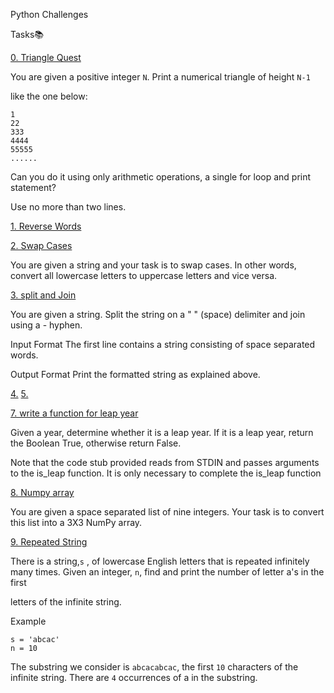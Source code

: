  Python Challenges

Tasks:books:

[0. Triangle Quest](https://github.com/erikaosgue/python_challenges/blob/master/0-triangle_quest.py)

You are given a positive integer `N`. Print a numerical triangle of height `N-1`

like the one below:

    1
    22
    333
    4444
    55555
    ......

Can you do it using only arithmetic operations, a single for loop and print statement?

Use no more than two lines. 

[1. Reverse Words](https://github.com/erikaosgue/python_challenges/blob/master/1-reverse_words_and_swap_cases.py)

[2. Swap Cases](https://github.com/erikaosgue/python_challenges/blob/master/2-swap_case.py)

You are given a string and your task is to swap cases. In other words, convert all lowercase letters to uppercase letters and vice versa.

[3. split and Join](https://github.com/erikaosgue/python_challenges/blob/master/3-split_and_join_str.py)

You are given a string. Split the string on a " " (space) delimiter and join using a - hyphen.

Input Format
The first line contains a string consisting of space separated words.

Output Format
Print the formatted string as explained above.

[4.](https://github.com/erikaosgue/python_challenges/blob/master/4-pairing_socks.py)
[5.](https://github.com/erikaosgue/python_challenges/blob/master/5-counting_valleys.py)

[7. write a function for leap year]()

Given a year, determine whether it is a leap year. If it is a leap year, return the Boolean True, otherwise return False.

Note that the code stub provided reads from STDIN and passes arguments to the is_leap function. It is only necessary to complete the is_leap function

[8. Numpy array]()

You are given a space separated list of nine integers. Your task is to convert this list into a 3X3 NumPy array. 

[9. Repeated String]()

There is a string,`s` , of lowercase English letters that is repeated infinitely many times. Given an integer, `n`, find and print the number of letter a's in the first

letters of the infinite string.

Example

    s = 'abcac'
    n = 10

The substring we consider is `abcacabcac`, the first `10` characters of the infinite string. There are `4` occurrences of a in the substring. 

[]()
